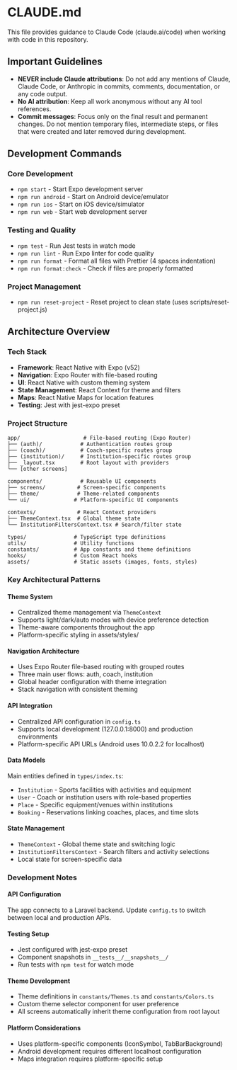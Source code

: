 # CLAUDE.md

This file provides guidance to Claude Code (claude.ai/code) when working with code in this repository.

## Important Guidelines

- **NEVER include Claude attributions**: Do not add any mentions of Claude, Claude Code, or Anthropic in commits, comments, documentation, or any code output.
- **No AI attribution**: Keep all work anonymous without any AI tool references.
- **Commit messages**: Focus only on the final result and permanent changes. Do not mention temporary files, intermediate steps, or files that were created and later removed during development.

## Development Commands

### Core Development

- `npm start` - Start Expo development server
- `npm run android` - Start on Android device/emulator
- `npm run ios` - Start on iOS device/simulator
- `npm run web` - Start web development server

### Testing and Quality

- `npm test` - Run Jest tests in watch mode
- `npm run lint` - Run Expo linter for code quality
- `npm run format` - Format all files with Prettier (4 spaces indentation)
- `npm run format:check` - Check if files are properly formatted

### Project Management

- `npm run reset-project` - Reset project to clean state (uses scripts/reset-project.js)

## Architecture Overview

### Tech Stack

- **Framework**: React Native with Expo (v52)
- **Navigation**: Expo Router with file-based routing
- **UI**: React Native with custom theming system
- **State Management**: React Context for theme and filters
- **Maps**: React Native Maps for location features
- **Testing**: Jest with jest-expo preset

### Project Structure

```
app/                    # File-based routing (Expo Router)
├── (auth)/            # Authentication routes group
├── (coach)/           # Coach-specific routes group
├── (institution)/     # Institution-specific routes group
├── _layout.tsx        # Root layout with providers
└── [other screens]

components/            # Reusable UI components
├── screens/          # Screen-specific components
├── theme/            # Theme-related components
└── ui/              # Platform-specific UI components

contexts/             # React Context providers
├── ThemeContext.tsx  # Global theme state
└── InstitutionFiltersContext.tsx # Search/filter state

types/               # TypeScript type definitions
utils/               # Utility functions
constants/           # App constants and theme definitions
hooks/               # Custom React hooks
assets/              # Static assets (images, fonts, styles)
```

### Key Architectural Patterns

#### Theme System

- Centralized theme management via `ThemeContext`
- Supports light/dark/auto modes with device preference detection
- Theme-aware components throughout the app
- Platform-specific styling in assets/styles/

#### Navigation Architecture

- Uses Expo Router file-based routing with grouped routes
- Three main user flows: auth, coach, institution
- Global header configuration with theme integration
- Stack navigation with consistent theming

#### API Integration

- Centralized API configuration in `config.ts`
- Supports local development (127.0.0.1:8000) and production environments
- Platform-specific API URLs (Android uses 10.0.2.2 for localhost)

#### Data Models

Main entities defined in `types/index.ts`:

- `Institution` - Sports facilities with activities and equipment
- `User` - Coach or institution users with role-based properties
- `Place` - Specific equipment/venues within institutions
- `Booking` - Reservations linking coaches, places, and time slots

#### State Management

- `ThemeContext` - Global theme state and switching logic
- `InstitutionFiltersContext` - Search filters and activity selections
- Local state for screen-specific data

### Development Notes

#### API Configuration

The app connects to a Laravel backend. Update `config.ts` to switch between local and production APIs.

#### Testing Setup

- Jest configured with jest-expo preset
- Component snapshots in `__tests__/__snapshots__/`
- Run tests with `npm test` for watch mode

#### Theme Development

- Theme definitions in `constants/Themes.ts` and `constants/Colors.ts`
- Custom theme selector component for user preference
- All screens automatically inherit theme configuration from root layout

#### Platform Considerations

- Uses platform-specific components (IconSymbol, TabBarBackground)
- Android development requires different localhost configuration
- Maps integration requires platform-specific setup
